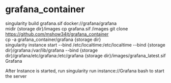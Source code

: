 # grafana_container
singularity build grafana.sif docker://grafana/grafana  
midir {storage dir}/images
  cp grafana.sif <storage dir>/images
git clone https://github.com/mshow34jt/grafana_container  
cp -a grafana_container/grafana {storage dir}  
singularity instance start --bind /etc/localtime:/etc/localtime --bind {storage dir}/grafana:/var/lib/grafana --bind {storage dir}/grafana/etc/grafana:/etc/grafana {storage dir}/images/grafana_latest.sif Grafana  


After Instance is started, run singularity run instance://Grafana bash to start the server  
